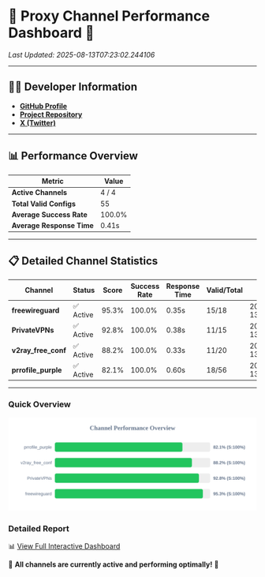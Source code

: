# 🌟 Proxy Channel Performance Dashboard 🌟

_Last Updated: 2025-08-13T07:23:02.244106_

---

## 👩‍💻 Developer Information

- **[GitHub Profile](https://github.com/4n0nymou3)**  
- **[Project Repository](https://github.com/4n0nymou3/multi-proxy-config-fetcher)**  
- **[X (Twitter)](https://x.com/4n0nymou3)**  

---

## 📊 Performance Overview

| Metric                | Value       |
|-----------------------|-------------|
| **Active Channels**   | 4 / 4       |
| **Total Valid Configs** | 55          |
| **Average Success Rate** | 100.0%      |
| **Average Response Time** | 0.41s       |

---

## 📋 Detailed Channel Statistics

| Channel          | Status     | Score  | Success Rate | Response Time | Valid/Total | Last Success               |
|------------------|------------|--------|--------------|---------------|-------------|----------------------------|
| **freewireguard**  | ✅ Active  | 95.3%  | 100.0% | 0.35s         | 15/18       | 2025-08-13T07:23:02.242277 |
| **PrivateVPNs**  | ✅ Active  | 92.8%  | 100.0% | 0.38s         | 11/15       | 2025-08-13T07:23:01.859657 |
| **v2ray_free_conf**  | ✅ Active  | 88.2%  | 100.0% | 0.33s         | 11/20       | 2025-08-13T07:23:01.440655 |
| **prrofile_purple**  | ✅ Active  | 82.1%  | 100.0% | 0.60s         | 18/56       | 2025-08-13T07:23:01.045408 |

---

### Quick Overview
<div align="center">
  <a href="https://raw.githubusercontent.com/nullluser/NullRepo/refs/heads/main/assets/channel_stats_chart.svg">
    <img src="https://raw.githubusercontent.com/nullluser/NullRepo/refs/heads/main/assets/channel_stats_chart.svg" alt="Source Performance Statistics" width="800">
  </a>
</div>

### Detailed Report
📊 [View Full Interactive Dashboard](https://htmlpreview.github.io/?https://github.com/nullluser/NullRepo/blob/main/assets/performance_report.html)

🎉 **All channels are currently active and performing optimally!** 🎉
